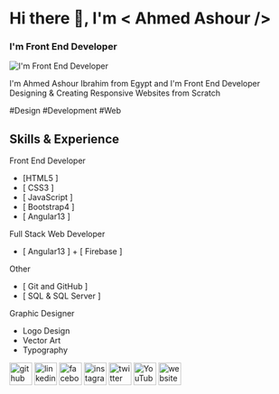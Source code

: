 # Hi there 👋, I'm < Ahmed Ashour />
### I'm Front End Developer  
![I'm Front End Developer  ]([https://static.boredpanda.com/blog/wp-content/uploads/2020/12/Hey-Pandas-Post-The-Most-Satisfying-GIF-You-Know-5fe5caedbac11.gif](https://www.google.com/imgres?imgurl=https%3A%2F%2Fmir-s3-cdn-cf.behance.net%2Fproject_modules%2Fmax_1200%2F4ff07986208593.5d9a654e92f36.gif&imgrefurl=https%3A%2F%2Fwww.behance.net%2Fgallery%2F86208593%2FDino-Runner-AR&tbnid=YQh6MtxFCKPO3M&vet=12ahUKEwj5u5Sropr4AhULohoKHW2IA_UQMygDegUIARCvAQ..i&docid=yZXjE0m_qVTLbM&w=890&h=300&itg=1&q=loading%20jump%20game%20gif%20transparent&hl=en&ved=2ahUKEwj5u5Sropr4AhULohoKHW2IA_UQMygDegUIARCvAQ))


I'm Ahmed Ashour Ibrahim from Egypt and I'm Front End Developer Designing & Creating Responsive Websites from Scratch    
                                                                                          
#Design
#Development
#Web
## Skills & Experience
Front End Developer 
- [HTML5 ]
- [ CSS3 ] 
- [ JavaScript ] 
- [ Bootstrap4 ] 
- [ Angular13 ] 


Full Stack Web Developer
- [ Angular13 ] + [ Firebase ] 


Other
- [ Git and GitHub ] 
- [ SQL &  SQL Server ]


Graphic Designer
- Logo Design 
- Vector Art 
- Typography



[<img src='https://cdn.jsdelivr.net/npm/simple-icons@3.0.1/icons/github.svg' alt='github' height='40'>](https://github.com/ash356)  [<img src='https://cdn.jsdelivr.net/npm/simple-icons@3.0.1/icons/linkedin.svg' alt='linkedin' height='40'>](https://www.linkedin.com/in/ahmed-ashour-96024a210//)  [<img src='https://cdn.jsdelivr.net/npm/simple-icons@3.0.1/icons/facebook.svg' alt='facebook' height='40'>](https://www.facebook.com/a7med3shour2020/)  [<img src='https://cdn.jsdelivr.net/npm/simple-icons@3.0.1/icons/instagram.svg' alt='instagram' height='40'>](https://www.instagram.com/ahmedashour_2020/?fbclid=IwAR0p9mGxrk1wcftODeZrCVEApIPnEJH4FP2CqmuZL6QHPPaiokq0dAFor8s/)  [<img src='https://cdn.jsdelivr.net/npm/simple-icons@3.0.1/icons/twitter.svg' alt='twitter' height='40'>](https://twitter.com/ahmedas18362884)  [<img src='https://cdn.jsdelivr.net/npm/simple-icons@3.0.1/icons/youtube.svg' alt='YouTube' height='40'>](https://www.youtube.com/channel/UCdU95owpu8nPvPS7SIbZ8gw)  [<img src='https://cdn.jsdelivr.net/npm/simple-icons@3.0.1/icons/icloud.svg' alt='website' height='40'>](https://ash356.github.io/Portfolio-01/HTML/)  



<!---
ash356/ash356 is a ✨ special ✨ repository because its `README.md` (this file) appears on your GitHub profile.
You can click the Preview link to take a look at your changes.
--->
